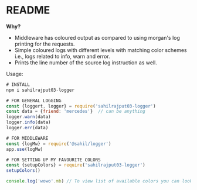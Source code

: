 # README

**Why?**

- Middleware has coloured output as compared to using morgan's log printing for the requests.
- Simple coloured logs with different levels with matching color schemes i.e., logs related to info, warn and error.
- Prints the line number of the source log instruction as well.

Usage:

```js
# INSTALL
npm i sahilrajput03-logger

# FOR GENERAL LOGGING
const {loggert, logger} = require('sahilrajput03-logger')
const data = {friend: 'mercedes'}  // can be anything
logger.warn(data)
logger.info(data)
logger.err(data)

# FOR MIDDLEWARE
const {logMw} = require('@sahil/logger')
app.use(logMw)

# FOR SETTING UP MY FAVOURITE COLORS
const {setupColors} = require('sahilrajput03-logger')
setupColors()

console.log('wowo'.mb) // To view list of available colors you can look into `lib/setupColors.js` file.
```

